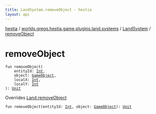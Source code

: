 ```yaml
---
title: LandSystem.removeObject - hestia
layout: api
---
```


<div class='api-docs-breadcrumbs'><a href="../../index.html">hestia</a> / <a href="../index.html">worlds.gregs.hestia.game.plugins.land.systems</a> / <a href="index.html">LandSystem</a> / <a href="./remove-object.html">removeObject</a></div>

# removeObject

<div class="signature"><code><span class="keyword">fun </span><span class="identifier">removeObject</span><span class="symbol">(</span><br/>&nbsp;&nbsp;&nbsp;&nbsp;<span class="parameterName" id="worlds.gregs.hestia.game.plugins.land.systems.LandSystem$removeObject(kotlin.Int, worlds.gregs.hestia.game.map.GameObject, kotlin.Int, kotlin.Int)/entityId">entityId</span><span class="symbol">:</span>&nbsp;<a href="https://kotlinlang.org/api/latest/jvm/stdlib/kotlin/-int/index.html"><span class="identifier">Int</span></a><span class="symbol">, </span><br/>&nbsp;&nbsp;&nbsp;&nbsp;<span class="parameterName" id="worlds.gregs.hestia.game.plugins.land.systems.LandSystem$removeObject(kotlin.Int, worlds.gregs.hestia.game.map.GameObject, kotlin.Int, kotlin.Int)/object">object</span><span class="symbol">:</span>&nbsp;<a href="../../worlds.gregs.hestia.game.map/-game-object/index.html"><span class="identifier">GameObject</span></a><span class="symbol">, </span><br/>&nbsp;&nbsp;&nbsp;&nbsp;<span class="parameterName" id="worlds.gregs.hestia.game.plugins.land.systems.LandSystem$removeObject(kotlin.Int, worlds.gregs.hestia.game.map.GameObject, kotlin.Int, kotlin.Int)/localX">localX</span><span class="symbol">:</span>&nbsp;<a href="https://kotlinlang.org/api/latest/jvm/stdlib/kotlin/-int/index.html"><span class="identifier">Int</span></a><span class="symbol">, </span><br/>&nbsp;&nbsp;&nbsp;&nbsp;<span class="parameterName" id="worlds.gregs.hestia.game.plugins.land.systems.LandSystem$removeObject(kotlin.Int, worlds.gregs.hestia.game.map.GameObject, kotlin.Int, kotlin.Int)/localY">localY</span><span class="symbol">:</span>&nbsp;<a href="https://kotlinlang.org/api/latest/jvm/stdlib/kotlin/-int/index.html"><span class="identifier">Int</span></a><br/><span class="symbol">)</span><span class="symbol">: </span><a href="https://kotlinlang.org/api/latest/jvm/stdlib/kotlin/-unit/index.html"><span class="identifier">Unit</span></a></code></div>

Overrides <a href="../../worlds.gregs.hestia.game.api.land/-land/remove-object.html">Land.removeObject</a>


<div class="signature"><code><span class="keyword">fun </span><span class="identifier">removeObject</span><span class="symbol">(</span><span class="parameterName" id="worlds.gregs.hestia.game.plugins.land.systems.LandSystem$removeObject(kotlin.Int, worlds.gregs.hestia.game.map.GameObject)/entityId">entityId</span><span class="symbol">:</span>&nbsp;<a href="https://kotlinlang.org/api/latest/jvm/stdlib/kotlin/-int/index.html"><span class="identifier">Int</span></a><span class="symbol">, </span><span class="parameterName" id="worlds.gregs.hestia.game.plugins.land.systems.LandSystem$removeObject(kotlin.Int, worlds.gregs.hestia.game.map.GameObject)/object">object</span><span class="symbol">:</span>&nbsp;<a href="../../worlds.gregs.hestia.game.map/-game-object/index.html"><span class="identifier">GameObject</span></a><span class="symbol">)</span><span class="symbol">: </span><a href="https://kotlinlang.org/api/latest/jvm/stdlib/kotlin/-unit/index.html"><span class="identifier">Unit</span></a></code></div>
